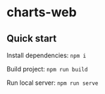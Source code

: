 # charts-web

## Quick start

Install dependencies:
`npm i`

Build project:
`npm run build`

Run local server:
`npm run serve`
